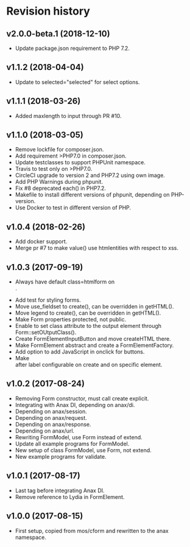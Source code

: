 Revision history
=================================



v2.0.0-beta.1 (2018-12-10)
---------------------------------

* Update package.json requirement to PHP 7.2.



v1.1.2 (2018-04-04)
---------------------------------

* Update to selected="selected" for select options.


v1.1.1 (2018-03-26)
---------------------------------

* Added maxlength to input through PR #10.


v1.1.0 (2018-03-05)
---------------------------------

* Remove lockfile for composer.json.
* Add requirement >PHP7.0 in composer.json.
* Update testclasses to support PHPUnit namespace.
* Travis to test only on >PHP7.0.
* CircleCI upgrade to version 2 and PHP7.2 using own image.
* Add PHP Warnings during phpunit.
* Fix #8 deprecated each() in PHP7.2.
* Makefile to install different versions of phpunit, depending on PHP-version.
* Use Docker to test in different version of PHP.


v1.0.4 (2018-02-26)
---------------------------------

* Add docker support.
* Merge pr #7 to make value() use htmlentities with respect to xss.



v1.0.3 (2017-09-19)
---------------------------------

* Always have default class=htmlform on <form>.
* Add test for styling forms.
* Move use_fieldset to create(), can be overridden in getHTML().
* Move legend to create(), can be overridden in getHTML().
* Make Form properties protected, not public.
* Enable to set class attribute to the output element through Form::setOUtputClass().
* Create FormElementInputButton and move createHTML there.
* Make FormElement abstract and create a FormElementFactory.
* Add option to add JavaScript in onclick for buttons.
* Make <br> after label configurable on create and on specific element.


v1.0.2 (2017-08-24)
---------------------------------

* Removing Form constructor, must call create explicit.
* Integrating with Anax DI, depending on anax/di.
* Depending on anax/session.
* Depending on anax/request.
* Depending on anax/response.
* Depending on anax/url.
* Rewriting FormModel, use Form instead of extend.
* Update all example programs for FormModel.
* New setup of class FormModel, use Form, not extend.
* New example programs for validate.


v1.0.1 (2017-08-17)
---------------------------------

* Last tag before integrating Anax DI.
* Remove reference to Lydia in FormElement.


v1.0.0 (2017-08-15)
---------------------------------

* First setup, copied from mos/cform and rewritten to the anax namespace.

